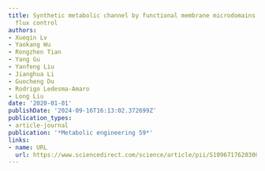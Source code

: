 ```yaml
---
title: Synthetic metabolic channel by functional membrane microdomains for compartmentalized
  flux control
authors:
- Xueqin Lv
- Yaokang Wu
- Rongzhen Tian
- Yang Gu
- Yanfeng Liu
- Jianghua Li
- Guocheng Du
- Rodrigo Ledesma-Amaro
- Long Liu
date: '2020-01-01'
publishDate: '2024-09-16T16:13:02.372699Z'
publication_types:
- article-journal
publication: '*Metabolic engineering 59*'
links:
- name: URL
  url: https://www.sciencedirect.com/science/article/pii/S1096717620300446
---
```

